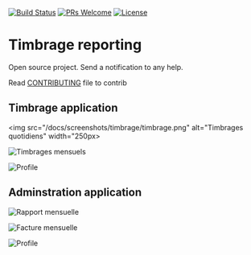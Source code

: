 [![Build Status](https://travis-ci.org/jboz/reporting.svg?branch=master)](https://travis-ci.org/jboz/reporting) [![PRs Welcome](https://img.shields.io/badge/PRs-welcome-brightgreen.svg?style=flat-square)](http://makeapullrequest.com) [![License](https://img.shields.io/github/license/jboz/reporting)](LICENSE)

# Timbrage reporting

Open source project. Send a notification to any help.

Read [CONTRIBUTING](CONTRIBUTING.md) file to contrib

## Timbrage application

<img src="/docs/screenshots/timbrage/timbrage.png" alt="Timbrages quotidiens" width="250px>

![Timbrages mensuels](/docs/screenshots/timbrage/bill.png=250x)

![Profile](/docs/screenshots/timbrage/profile.png=250x)

## Adminstration application

![Rapport mensuelle](/docs/screenshots/admin/month.png=250x)

![Facture mensuelle](/docs/screenshots/admin/bill.png=250x)

![Profile](/docs/screenshots/admin/profile.png=250x)
